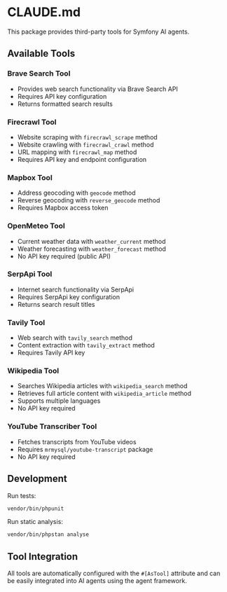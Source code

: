# CLAUDE.md

This package provides third-party tools for Symfony AI agents.

## Available Tools

### Brave Search Tool
- Provides web search functionality via Brave Search API
- Requires API key configuration
- Returns formatted search results

### Firecrawl Tool
- Website scraping with `firecrawl_scrape` method
- Website crawling with `firecrawl_crawl` method
- URL mapping with `firecrawl_map` method
- Requires API key and endpoint configuration

### Mapbox Tool
- Address geocoding with `geocode` method
- Reverse geocoding with `reverse_geocode` method
- Requires Mapbox access token

### OpenMeteo Tool
- Current weather data with `weather_current` method
- Weather forecasting with `weather_forecast` method
- No API key required (public API)

### SerpApi Tool
- Internet search functionality via SerpApi
- Requires SerpApi key configuration
- Returns search result titles

### Tavily Tool
- Web search with `tavily_search` method
- Content extraction with `tavily_extract` method
- Requires Tavily API key

### Wikipedia Tool  
- Searches Wikipedia articles with `wikipedia_search` method
- Retrieves full article content with `wikipedia_article` method
- Supports multiple languages
- No API key required

### YouTube Transcriber Tool
- Fetches transcripts from YouTube videos
- Requires `mrmysql/youtube-transcript` package
- No API key required

## Development

Run tests:
```bash
vendor/bin/phpunit
```

Run static analysis:
```bash
vendor/bin/phpstan analyse
```

## Tool Integration

All tools are automatically configured with the `#[AsTool]` attribute and can be easily integrated into AI agents using the agent framework.